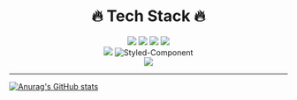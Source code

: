 <div align=center>
  <div>
    <h1>🔥 Tech Stack 🔥</h1>
  </div>

  <div>
    <div>
      <img src="https://img.shields.io/badge/html5-E34F26?style=for-the-badge&logo=html5&logoColor=white"> 
      <img src="https://img.shields.io/badge/css-1572B6?style=for-the-badge&logo=css3&logoColor=white"> 
      <img src="https://img.shields.io/badge/javascript-F7DF1E?style=for-the-badge&logo=javascript&logoColor=black">
      <img src="https://img.shields.io/badge/typescript-3178C6?style=for-the-badge&logo=typescript&logoColor=black">
    </div>
    <div>
      <img src="https://img.shields.io/badge/react-61DAFB?style=for-the-badge&logo=react&logoColor=black"> 
      <img alt="Styled-Component" src ="https://img.shields.io/badge/StyledComponent-DB7093.svg?&style=for-the-badge&logo=styled-components&logoColor=black"/>  
    </div>
    <div>
      <img src="https://img.shields.io/badge/github-181717?style=for-the-badge&logo=github&logoColor=white">
    </div>
  </div>

---
  
  <div align=center>
<!--     <img src="https://github-readme-stats.vercel.app/api?username=KNamuuu&count_private=true" /> -->
<!--     <img src="https://github-readme-stats.vercel.app/api/top-langs/?username=KNamuuu&layout=compact&exclude_repo=awaycamp-admin-page" /> -->
  </div>
</div>

[![Anurag's GitHub stats](https://github-readme-stats.vercel.app/api?username=KNamuuu&count_private=true)](https://github.com/anuraghazra/github-readme-stats)

<!--
**KNamuuu/KNamuuu** is a ✨ _special_ ✨ repository because its `README.md` (this file) appears on your GitHub profile.

Here are some ideas to get you started:

- 🔭 I’m currently working on ...
- 🌱 I’m currently learning ...
- 👯 I’m looking to collaborate on ...
- 🤔 I’m looking for help with ...
- 💬 Ask me about ...
- 📫 How to reach me: ...
- 😄 Pronouns: ...
- ⚡ Fun fact: ...
-->
